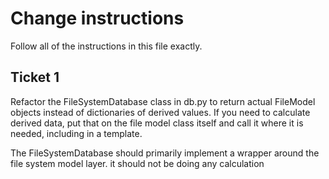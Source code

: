 # Change instructions

Follow all of the instructions in this file exactly.

## Ticket 1

Refactor the FileSystemDatabase class in db.py to return actual FileModel objects instead of dictionaries of derived values. If you need to calculate derived data, put that on the file model class itself and call it where it is needed, including in a template. 

The FileSystemDatabase should primarily implement a wrapper around the file system model layer. it should not be doing any calculation